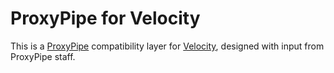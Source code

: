 # ProxyPipe for Velocity

This is a [ProxyPipe](https://proxypipe.com/) compatibility layer for [Velocity](https://www.velocitypowered.com), designed
with input from ProxyPipe staff.
